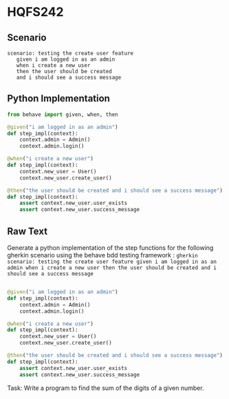 # HQFS242
## Scenario
```gherkin
scenario: testing the create user feature 
   given i am logged in as an admin 
   when i create a new user 
   then the user should be created 
   and i should see a success message
```


## Python Implementation
```python
from behave import given, when, then

@given("i am logged in as an admin")
def step_impl(context):
    context.admin = Admin()
    context.admin.login()

@when("i create a new user")
def step_impl(context):
    context.new_user = User()
    context.new_user.create_user()

@then("the user should be created and i should see a success message")
def step_impl(context):
    assert context.new_user.user_exists
    assert context.new_user.success_message
```


## Raw Text
Generate a python implementation of the step functions for the following gherkin scenario using the behave bdd testing framework : ```gherkin scenario: testing the create user feature given i am logged in as an admin when i create a new user then the user should be created and i should see a success message ```



```python from behave import given, when, then

@given("i am logged in as an admin")
def step_impl(context):
    context.admin = Admin()
    context.admin.login()

@when("i create a new user")
def step_impl(context):
    context.new_user = User()
    context.new_user.create_user()

@then("the user should be created and i should see a success message")
def step_impl(context):
    assert context.new_user.user_exists
    assert context.new_user.success_message
```

Task: Write a program to find the sum of the digits of a given number.
